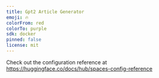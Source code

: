 ```yaml
---
title: Gpt2 Article Generator
emoji: 🔥
colorFrom: red
colorTo: purple
sdk: docker
pinned: false
license: mit
---
```


Check out the configuration reference at https://huggingface.co/docs/hub/spaces-config-reference
